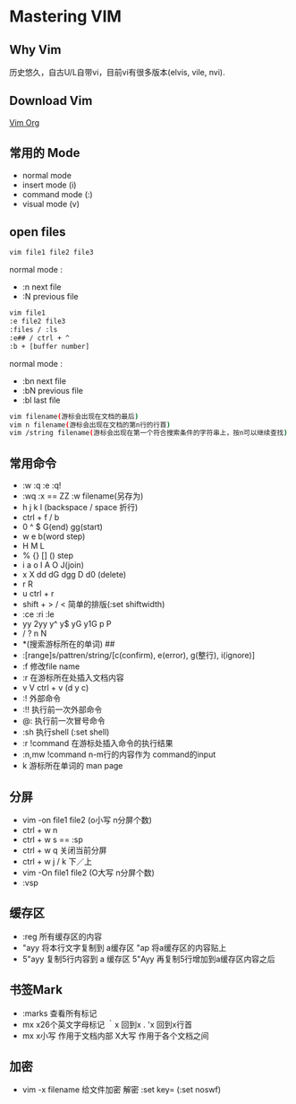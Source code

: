 # Mastering VIM

## Why Vim

历史悠久，自古U/L自带vi，目前vi有很多版本(elvis, vile, nvi).
    
## Download Vim

[Vim Org](http://www.vim.org)

## 常用的 Mode

* normal mode
* insert mode (i)
* command mode (:)
* visual mode (v)
    
## open files

```bash
vim file1 file2 file3
```

normal mode :
* :n next file 
* :N previous file
             
```bash 
vim file1
:e file2 file3 
:files / :ls
:e## / ctrl + ^
:b + [buffer number]
```

normal mode : 
* :bn next file
* :bN previous file
* :bl last file

```bash
vim filename(游标会出现在文档的最后)
vim n filename(游标会出现在文档的第n行的行首)
vim /string filename(游标会出现在第一个符合搜索条件的字符串上，按n可以继续查找)
```

## 常用命令

* :w :q :e :q!
* :wq :x == ZZ :w filename(另存为)
* h j k l (backspace / space 折行)
* ctrl + f / b
* 0 ^ $ G(end) gg(start)
* w e b(word step)
* H M L
* % {} [] () step
* i a o I A O J(join)
* x X dd dG dgg D d0 (delete)
* r R 
* u ctrl + r
* shift + > / <  简单的排版(:set shiftwidth)
* :ce :ri :le
* yy 2yy y^ y$ yG y1G p P
* / ? n N
* *(搜索游标所在的单词) ## 
* :[range]s/pattren/string/[c(confirm), e(error), g(整行), i(ignore)]
* :f 修改file name
* :r 在游标所在处插入文档内容
* v V ctrl + v (d y c)
* :! 外部命令
* :!! 执行前一次外部命令
* @: 执行前一次冒号命令
* :sh 执行shell (:set shell)
* :r !command 在游标处插入命令的执行结果
* :n,mw !command n-m行的内容作为 command的input
* k 游标所在单词的 man page


## 分屏

* vim -on file1 file2 (o小写 n分屏个数) 
* ctrl + w n
* ctrl + w s == :sp
* ctrl + w q 关闭当前分屏
* ctrl + w j / k  下／上
* vim -On file1 file2 (O大写 n分屏个数)
* :vsp 

## 缓存区

* :reg 所有缓存区的内容
* "ayy 将本行文字复制到 a缓存区 "ap 将a缓存区的内容贴上
* 5"ayy  复制5行内容到 a 缓存区 5"Ayy 再复制5行增加到a缓存区内容之后

## 书签Mark

* :marks 查看所有标记
* mx x26个英文字母标记 ｀x 回到x . 'x 回到x行首
* mx x小写 作用于文档内部  X大写 作用于各个文档之间

## 加密

* vim -x filename 给文件加密 解密 :set key= (:set noswf)
